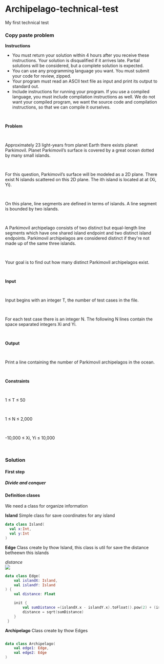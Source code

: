 # Archipelago-technical-test
My first technical test

### Copy paste problem

**Instructions**
* You must return your solution within 4 hours after you receive these instructions. Your solution is disqualified if it arrives late. Partial solutions will be considered, but a complete solution is expected.
* You can use any programming language you want. You must submit your code for review, zipped.
* Your program must read an ASCII text file as input and print its output to standard out.
* Include instructions for running your program. If you use a compiled language, you must include compilation instructions as well. We do not want your compiled program, we want the source code and compilation instructions, so that we can compile it ourselves.

</br>

**Problem**

</br>

Approximately 23 light-years from planet Earth there exists planet Parkimovil. Planet Parkimovil’s surface is covered by a great ocean dotted by many small islands.

</br>

For this question, Parkimovil’s surface will be modeled as a 2D plane. There exist N islands scattered on this 2D plane. The ith island is located at at (Xi, Yi). 

</br>

On this plane, line segments are defined in terms of islands. A line segment is bounded by two islands.

</br>

A Parkimovil archipelago consists of two distinct but equal-length line segments which have one shared island endpoint and two distinct island endpoints. Parkimovil archipelagos are considered distinct if they're not made up of the same three islands.

</br>

Your goal is to find out how many distinct Parkimovil archipelagos exist. 

</br>

**Input**

</br>

Input begins with an integer T, the number of test cases in the file. 

</br>

For each test case there is an integer N. The following N lines contain the space separated integers Xi and Yi.

</br>

**Output**

</br>

Print a line containing the number of Parkimovil archipelagos in the ocean.

</br>

**Constraints**

</br>

1 ≤ T ≤ 50 

</br>

1 ≤ N ≤ 2,000 

</br>

-10,000 ≤ Xi, Yi ≤ 10,000

</br>


### Solution

#### First step
##### Divide and conquer

#### Definition clases

We need a class for organize information

**Island**
Simple class for save coordinates for any island

```kotlin
data class Island(
  val x:Int,
  val y:Int
)

```
**Edge**
Class create by thow Island, this class is util for save the distance betheewn this islands

*distance*
</br>
<img style="background:white" src="https://user-images.githubusercontent.com/46488277/193378555-4640add9-e4f4-4da2-b08a-a77ac9ec1ec9.png">


``` kotlin
data class Edge(
    val islandX: Island,
    val islandY: Island
) {
    val distance: Float

    init {
        val sumDistance =(islandX.x - islandY.x).toFloat().pow(2) + (islandX.y - islandY.y).toFloat().pow(2)
        distance = sqrt(sumDistance)
    }
 }

```

**Archipelago**
Class create by thow Edges

``` kotlin

data class Archipelago(
    val edge1: Edge,
    val edge2: Edge
)

```
